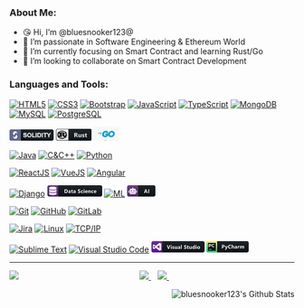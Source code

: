 ### About Me:
- 😘 Hi, I’m @bluesnooker123@
- 👀 I’m passionate in Software Engineering & Ethereum World
- 💫 I’m currently focusing on Smart Contract and learning Rust/Go
- 💞️ I’m looking to collaborate on Smart Contract Development

### Languages and Tools:
[![HTML5](https://img.shields.io/badge/-HTML5-E34F26?style=flat&logo=html5&logoColor=white&link=https://github.com/bluesnooker123/)](https://github.com/bluesnooker123/) 
[![CSS3](https://img.shields.io/badge/-CSS3-1572B6?style=flat&logo=css3&link=https://github.com/bluesnooker123/)](https://github.com/bluesnooker123/) 
[![Bootstrap](https://img.shields.io/badge/-Bootstrap-563D7C?style=flat&logo=bootstrap&link=https://github.com/bluesnooker123/)](https://github.com/bluesnooker123/)
[![JavaScript](https://img.shields.io/badge/-JavaScript-black?style=flat&logo=javascript&link=https://github.com/bluesnooker123/)](https://github.com/bluesnooker123/)
[![TypeScript](https://img.shields.io/badge/-TypeScript-black?style=flat&logo=typescript&link=https://github.com/bluesnooker123/)](https://github.com/bluesnooker123/)
[![MongoDB](https://img.shields.io/badge/-MongoDB-black?style=flat&logo=mongodb&link=https://github.com/bluesnooker123/)](https://github.com/bluesnooker123/)
[![MySQL](https://img.shields.io/badge/-MySQL-black?style=flat&logo=mysql&logoColor=white&link=https://github.com/bluesnooker123/)](https://github.com/bluesnooker123/)
[![PostgreSQL](https://img.shields.io/badge/-PostgreSQL-black?style=flat&logo=postgresql&logoColor=white&link=https://github.com/bluesnooker123/)](https://github.com/bluesnooker123/)

[![Solidity](https://github.com/bluesnooker123/bluesnooker123/blob/main/solidity.png)](https://github.com/bluesnooker123/)
[![Rust](https://github.com/bluesnooker123/bluesnooker123/blob/main/rust.png)](https://github.com/bluesnooker123/)
[![Go](https://github.com/bluesnooker123/bluesnooker123/blob/main/go.png)](https://github.com/bluesnooker123/)

[![Java](https://img.shields.io/badge/Java-orange?style=flat&logo=java&logoColor=white&link=https://github.com/bluesnooker123/)](https://github.com/bluesnooker123/)
[![C&C++](https://img.shields.io/badge/-C%20&%20C++-659ad2?style=flat&logo=c%2B%2B&logoColor=ffffff&link=https://github.com/bluesnooker123/)](https://github.com/bluesnooker123/)
[![Python](https://img.shields.io/badge/-Python-black?style=flat&logo=python&link=https://github.com/bluesnooker123/)](https://github.com/bluesnooker123/)

[![ReactJS](https://img.shields.io/badge/-ReactJS-61DAFB?style=flat&logo=react&logoColor=white&link=https://github.com/bluesnooker123/)](https://github.com/bluesnooker123/) 
[![VueJS](https://img.shields.io/badge/VueJS-41B883??style=flat&logo=vue.js&logoColor=white&link=https://github.com/bluesnooker123/)](https://github.com/bluesnooker123/) 
[![Angular](https://img.shields.io/badge/-Angular-DD0031?style=flat&logo=angular&logoColor=white&link=https://github.com/bluesnooker123/)](https://github.com/bluesnooker123/) 

[![Django](https://img.shields.io/badge/-django-black?style=flat&logo=django)](https://github.com/bluesnooker123/)
[![DataScience](https://github.com/SvenCelin/SvenCelin/blob/master/Badges/datascience.png)](https://github.com/bluesnooker123/)
[![ML](https://img.shields.io/badge/-Machine%20Learning-102230?style=flat)](https://github.com/bluesnooker123/)
[![AI](https://github.com/SvenCelin/SvenCelin/blob/master/Badges/ai.png)](https://github.com/bluesnooker123/)

[![Git](https://img.shields.io/badge/-Git-black?style=flat&logo=git&link=https://github.com/bluesnooker123/)](https://github.com/bluesnooker123/) 
[![GitHub](https://img.shields.io/badge/-GitHub-181717?style=flat&logo=github&link=https://github.com/bluesnooker123/)](https://github.com/bluesnooker123/)
[![GitLab](https://img.shields.io/badge/-GitLab-FCA121?style=flat&logo=gitlab&link=https://github.com/bluesnooker123/)](https://github.com/bluesnooker123/)

[![Jira](https://img.shields.io/badge/-Jira-222222?style=flat&logo=jira-software&logoColor=white&logoColor=0052CC)](https://github.com/bluesnooker123/)
[![Linux](https://img.shields.io/badge/-Linux-222222?style=flat&logo=linux&logoColor=FCC624)](https://github.com/bluesnooker123/)
[![TCP/IP](https://img.shields.io/badge/-TCP/IP-222222?style=flat&logo=cisco&logoColor=white)](https://github.com/bluesnooker123/)

[![Sublime Text](http://img.shields.io/badge/-Sublime%20Text-3C4858?style=flat&logo=sublime-text)](https://github.com/bluesnooker123/)
[![Visual Studio Code](https://img.shields.io/badge/-VSCode-444444?style=flat&logo=visual-studio-code&logoColor=007ACC)](https://github.com/bluesnooker123/)
[![Visual Studio](https://github.com/SvenCelin/SvenCelin/blob/master/Badges/visualstudio.png)](https://github.com/bluesnooker123/)
[![PyCharm](https://github.com/SvenCelin/SvenCelin/blob/master/Badges/pycharm.png)](https://github.com/bluesnooker123/)

--- 
<img align="left" src="https://github-readme-stats.vercel.app/api/top-langs/?username=bluesnooker123&theme=white" /> 
<p align="center">
<a href="https://join.skype.com/invite/V0Uuob1de56r" rel="nofollow">
  <img src="https://img.shields.io/badge/Skype-blue?style=for-the-badge&logo=skype&logoColor=white" style="max-width:100%;">
</a>&nbsp;&nbsp;
<a href="mailto:dev333perfect@gmail.com">
  <img src="https://img.shields.io/badge/Gmail-D14836?style=for-the-badge&logo=gmail&logoColor=white" style="max-width:100%;">
</a>&nbsp;&nbsp;
</p>


<img align="right" alt="bluesnooker123's Github Stats" src="https://github-readme-stats.vercel.app/api?username=bluesnooker123&show_icons=true&hide_border=true" /><br />


[github]: https://github.com/bluesnooker123/

<!--
**bluesnooker123/bluesnooker123** is a ✨ _special_ ✨ repository because its `README.md` (this file) appears on your GitHub profile.

Here are some ideas to get you started:

- 🔭 I’m currently working on ...
- 🌱 I’m currently learning ...
- 👯 I’m looking to collaborate on ...
- 🤔 I’m looking for help with ...
- 💬 Ask me about ...
- 📫 How to reach me: ...
- 😄 Pronouns: ...
- ⚡ Fun fact: ...
-->
